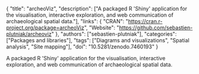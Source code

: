 {
  "title": "archeoViz",
  "description": ["A packaged R 'Shiny' application for the visualisation, interactive exploration, and web communication of archaeological spatial data."],
  "links": {
    "CRAN": "https://cran.r-project.org/package=archeoViz",
    "Website": "https://github.com/sebastien-plutniak/archeoviz"
  },
  "authors": ["sebastien-plutniak"],
  "categories": ["Packages and libraries"],
  "tags": ["Diagrams and visualizations", "Spatial analysis", "Site mapping"],
  "doi": "10.5281/zenodo.7460193"
}

<!-- Generated by csv2md.R – do not edit by hand -->

A packaged R 'Shiny' application for the visualisation, interactive exploration, and web communication of archaeological spatial data.